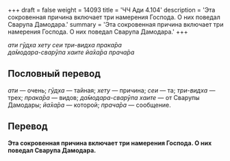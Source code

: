 +++
draft = false
weight = 14093
title = 'ЧЧ Ади 4.104'
description = 'Эта сокровенная причина включает три намерения Господа. О них поведал Сварупа Дамодара.'
summary = 'Эта сокровенная причина включает три намерения Господа. О них поведал Сварупа Дамодара.'
+++

_ати гӯд̣ха хету сеи три-видха прака̄ра  
да̄модара-сварӯпа хаите йа̄ха̄ра прача̄ра_

## Пословный перевод

_ати_ — очень; _гӯд̣ха_ — тайная; _хету_ — причина; _сеи_ — та; _три_\-_видха_ — трех; _прака̄ра_ — видов; _да̄модара_\-_сварӯпа_ _хаите_ — от Сварупы Дамодары; _йа̄ха̄ра_ — которой; _прача̄ра_ — сообщение.

## Перевод

**Эта сокровенная причина включает три намерения Господа. О них поведал Сварупа Дамодара.**
